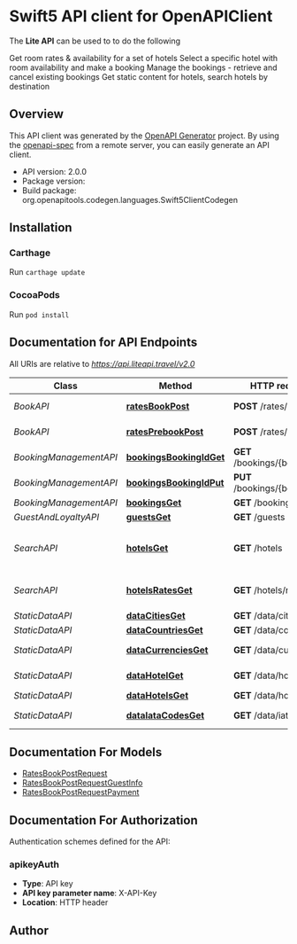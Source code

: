 # Swift5 API client for OpenAPIClient

The **Lite API** can be used to to do the following

Get room rates & availability for a set of hotels
Select a specific hotel with room availability and make a booking
Manage the bookings - retrieve and cancel existing bookings
Get static content for hotels, search hotels by destination

## Overview
This API client was generated by the [OpenAPI Generator](https://openapi-generator.tech) project.  By using the [openapi-spec](https://github.com/OAI/OpenAPI-Specification) from a remote server, you can easily generate an API client.

- API version: 2.0.0
- Package version: 
- Build package: org.openapitools.codegen.languages.Swift5ClientCodegen

## Installation

### Carthage

Run `carthage update`

### CocoaPods

Run `pod install`

## Documentation for API Endpoints

All URIs are relative to *https://api.liteapi.travel/v2.0*

Class | Method | HTTP request | Description
------------ | ------------- | ------------- | -------------
*BookAPI* | [**ratesBookPost**](docs/BookAPI.md#ratesbookpost) | **POST** /rates/book | hotel rate book
*BookAPI* | [**ratesPrebookPost**](docs/BookAPI.md#ratesprebookpost) | **POST** /rates/prebook | hotel rate prebook
*BookingManagementAPI* | [**bookingsBookingIdGet**](docs/BookingManagementAPI.md#bookingsbookingidget) | **GET** /bookings/{bookingId} | Booking retrieve
*BookingManagementAPI* | [**bookingsBookingIdPut**](docs/BookingManagementAPI.md#bookingsbookingidput) | **PUT** /bookings/{bookingId} | Booking cancel
*BookingManagementAPI* | [**bookingsGet**](docs/BookingManagementAPI.md#bookingsget) | **GET** /bookings | Booking list
*GuestAndLoyaltyAPI* | [**guestsGet**](docs/GuestAndLoyaltyAPI.md#guestsget) | **GET** /guests | guests
*SearchAPI* | [**hotelsGet**](docs/SearchAPI.md#hotelsget) | **GET** /hotels | hotel minimum rates availability
*SearchAPI* | [**hotelsRatesGet**](docs/SearchAPI.md#hotelsratesget) | **GET** /hotels/rates | hotel full rates availability
*StaticDataAPI* | [**dataCitiesGet**](docs/StaticDataAPI.md#datacitiesget) | **GET** /data/cities | City list
*StaticDataAPI* | [**dataCountriesGet**](docs/StaticDataAPI.md#datacountriesget) | **GET** /data/countries | Country list
*StaticDataAPI* | [**dataCurrenciesGet**](docs/StaticDataAPI.md#datacurrenciesget) | **GET** /data/currencies | Currency list
*StaticDataAPI* | [**dataHotelGet**](docs/StaticDataAPI.md#datahotelget) | **GET** /data/hotel | Hotel details
*StaticDataAPI* | [**dataHotelsGet**](docs/StaticDataAPI.md#datahotelsget) | **GET** /data/hotels | Hotel list
*StaticDataAPI* | [**dataIataCodesGet**](docs/StaticDataAPI.md#dataiatacodesget) | **GET** /data/iataCodes | IATA code list


## Documentation For Models

 - [RatesBookPostRequest](docs/RatesBookPostRequest.md)
 - [RatesBookPostRequestGuestInfo](docs/RatesBookPostRequestGuestInfo.md)
 - [RatesBookPostRequestPayment](docs/RatesBookPostRequestPayment.md)


<a id="documentation-for-authorization"></a>
## Documentation For Authorization


Authentication schemes defined for the API:
<a id="apikeyAuth"></a>
### apikeyAuth

- **Type**: API key
- **API key parameter name**: X-API-Key
- **Location**: HTTP header


## Author



